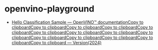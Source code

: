 openvino-playground
===================
- [Hello Classification Sample — OpenVINO™ documentationCopy to clipboardCopy to clipboardCopy to clipboardCopy to clipboardCopy to clipboardCopy to clipboardCopy to clipboardCopy to clipboardCopy to clipboardCopy to clipboardCopy to clipboardCopy to clipboardCopy to clipboardCopy to clipboard — Version(2024)](https://docs.openvino.ai/2024/learn-openvino/openvino-samples/hello-classification.html)
